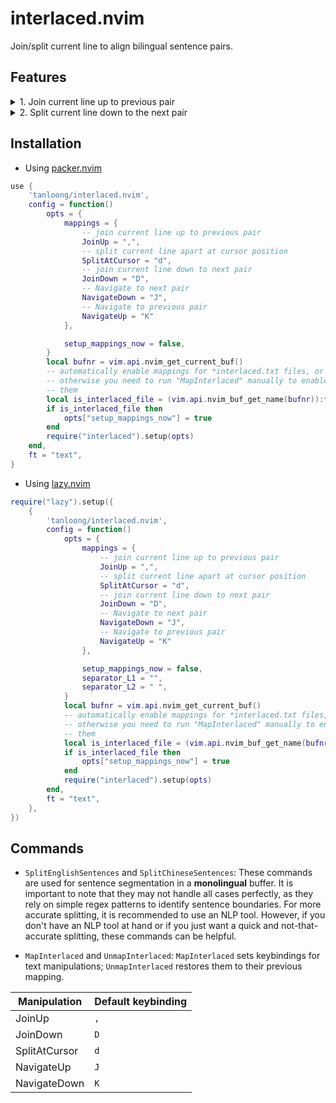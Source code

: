 # interlaced.nvim

Join/split current line to align bilingual sentence pairs.

## Features

<details>
<summary>
1. Join current line up to previous pair
</summary>
  <p>
    <img src="https://github.com/tanloong/interlaced.nvim/assets/71320000/c3894f0d-2a01-4d56-b243-70abb5b2a827" alt="GIF">
  </p>
</details>

<details>
<summary>
2. Split current line down to the next pair
</summary>
  <p>
    <img src="https://github.com/tanloong/interlaced.nvim/assets/71320000/f324a152-3d45-4a8b-bf29-4c753f2ad199" alt="GIF">
  </p>
</details>

## Installation

+ Using [packer.nvim](https://github.com/wbthomason/packer.nvim)

```lua
use {
    'tanloong/interlaced.nvim',
    config = function()
        opts = {
            mappings = {
                -- join current line up to previous pair
                JoinUp = ",",
                -- split current line apart at cursor position
                SplitAtCursor = "d",
                -- join current line down to next pair
                JoinDown = "D",
                -- Navigate to next pair
                NavigateDown = "J",
                -- Navigate to previous pair
                NavigateUp = "K"
            },

            setup_mappings_now = false,
        }
        local bufnr = vim.api.nvim_get_current_buf()
        -- automatically enable mappings for *interlaced.txt files, or
        -- otherwise you need to run "MapInterlaced" manually to enable
        -- them
        local is_interlaced_file = (vim.api.nvim_buf_get_name(bufnr)):find("interlaced%.txt$")
        if is_interlaced_file then
            opts["setup_mappings_now"] = true
        end
        require("interlaced").setup(opts)
    end,
    ft = "text",
}
```

+ Using [lazy.nvim](https://github.com/folke/lazy.nvim)

```lua
require("lazy").setup({
    {
        'tanloong/interlaced.nvim',
        config = function()
            opts = {
                mappings = {
                    -- join current line up to previous pair
                    JoinUp = ",",
                    -- split current line apart at cursor position
                    SplitAtCursor = "d",
                    -- join current line down to next pair
                    JoinDown = "D",
                    -- Navigate to next pair
                    NavigateDown = "J",
                    -- Navigate to previous pair
                    NavigateUp = "K"
                },

                setup_mappings_now = false,
                separator_L1 = "",
                separator_L2 = " ",
            }
            local bufnr = vim.api.nvim_get_current_buf()
            -- automatically enable mappings for *interlaced.txt files, or
            -- otherwise you need to run "MapInterlaced" manually to enable
            -- them
            local is_interlaced_file = (vim.api.nvim_buf_get_name(bufnr)):find("interlaced%.txt$")
            if is_interlaced_file then
                opts["setup_mappings_now"] = true
            end
            require("interlaced").setup(opts)
        end,
        ft = "text",
    },
})
```

## Commands

- `SplitEnglishSentences` and `SplitChineseSentences`: These commands are used for sentence segmentation in a **monolingual** buffer. It is important to note that they may not handle all cases perfectly, as they rely on simple regex patterns to identify sentence boundaries. For more accurate splitting, it is recommended to use an NLP tool. However, if you don't have an NLP tool at hand or if you just want a quick and not-that-accurate splitting, these commands can be helpful.

- `MapInterlaced` and `UnmapInterlaced`: `MapInterlaced` sets keybindings for text manipulations; `UnmapInterlaced` restores them to their previous mapping.

| Manipulation | Default keybinding |
|-|-|
| JoinUp | `,` |
| JoinDown | `D` |
| SplitAtCursor | `d` |
| NavigateUp | `J` |
| NavigateDown | `K` |
